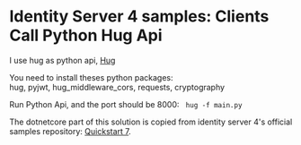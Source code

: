# Identity Server 4 samples: Clients Call Python Hug Api

I use hug as python api, [Hug](http://www.hug.rest/)  

You need to install theses python packages:  
hug, pyjwt, hug_middleware_cors, requests, cryptography  

Run Python Api, and the port should be 8000:   
`hug -f main.py`

The dotnetcore part of this solution is copied from identity server 4's official samples repository: [Quickstart 7](https://github.com/IdentityServer/IdentityServer4.Samples).  

